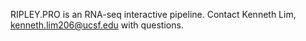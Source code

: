 RIPLEY.PRO is an RNA-seq interactive pipeline. Contact Kenneth Lim, kenneth.lim206@ucsf.edu with questions.